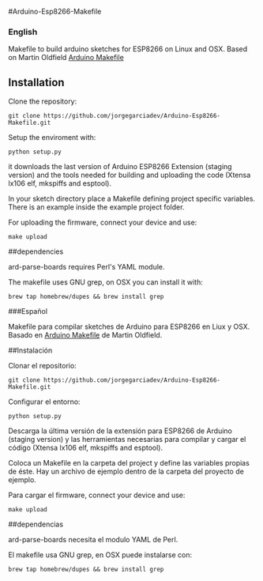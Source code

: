 #Arduino-Esp8266-Makefile

### English
Makefile to build arduino sketches for ESP8266 on Linux and OSX. 
Based on Martin Oldfield [Arduino Makefile](http://www.mjoldfield.com/atelier/2009/02/arduino-cli.html)

## Installation

Clone the repository:

`git clone https://github.com/jorgegarciadev/Arduino-Esp8266-Makefile.git`

Setup the enviroment with:

`python setup.py`

it downloads the last version of Arduino ESP8266 Extension (staging version) and the tools needed for building and uploading the code (Xtensa lx106 elf, mkspiffs and esptool).

In your sketch directory place a Makefile defining project specific variables. There is an example inside the example project folder.

For uploading the firmware, connect your device and use:

`make upload`

##dependencies

ard-parse-boards requires Perl's YAML module.

The makefile uses GNU grep, on OSX you can install it with:

`brew tap homebrew/dupes && brew install grep`

###Español

Makefile para compilar sketches de Arduino para ESP8266 en Liux y OSX. Basado en [Arduino Makefile](http://www.mjoldfield.com/atelier/2009/02/arduino-cli.html) de Martin Oldfield.

##Instalación

Clonar el repositorio:

`git clone https://github.com/jorgegarciadev/Arduino-Esp8266-Makefile.git`

Configurar el entorno:

`python setup.py`

Descarga la última versión de la extensión para ESP8266 de Arduino (staging version) y las herramientas necesarias para compilar y cargar el código (Xtensa lx106 elf, mkspiffs and esptool).

Coloca un Makefile en la carpeta del project y define las variables propias de éste. Hay un archivo de ejemplo dentro de la carpeta del proyecto de ejemplo.

Para cargar el firmware, connect your device and use:

`make upload`

##dependencias

ard-parse-boards necesita el modulo YAML de Perl.

El makefile usa GNU grep, en OSX puede instalarse con:

`brew tap homebrew/dupes && brew install grep`
